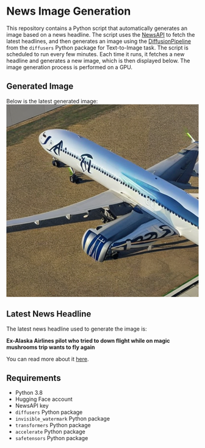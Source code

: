 # News Image Generation
This repository contains a Python script that automatically generates an image based on a news headline. The script uses the [NewsAPI](https://newsapi.org/) to fetch the latest headlines, and then generates an image using the [DiffusionPipeline](https://github.com/huggingface/diffusers) from the `diffusers` Python package for Text-to-Image task.
The script is scheduled to run every few minutes. Each time it runs, it fetches a new headline and generates a new image, which is then displayed below. The image generation process is performed on a GPU.

## Generated Image
Below is the latest generated image:
![Generated Image](image.png)

## Latest News Headline
The latest news headline used to generate the image is:

**Ex-Alaska Airlines pilot who tried to down flight while on magic mushrooms trip wants to fly again**

You can read more about it [here](https://news.google.com/rss/articles/CBMi6wFBVV95cUxPWDZsWlpxd1Y2dFRuWS1oNmF2VGJ4eGRWTnl1MXpBMm50Zm5RX0lLSXdUaTViNzVqZ1k3dlNsTnl2eVBIN2dLX2drZm1fV2tsVW1vNzdkWEFrY1lhWW8zM1dGZVp2akJQZXBTNklkZDRadW1NbUlDQTRKS05uSnUxVHNsY0JOejhMVWlGaE9raHFaX0dOYlVNT2l2STR3Rm1NQm9KQWdEckZZbVk2UExWYUp2d21hUEd1eVNTcXBneGtzS2NXUUQ4WnJiS3hSYW10UjEydVhTWHNqRDhoa1I2VWp5ay0wR0oyVEVN?oc=5).

## Requirements
- Python 3.8
- Hugging Face account
- NewsAPI key
- `diffusers` Python package
- `invisible_watermark` Python package
- `transformers` Python package
- `accelerate` Python package
- `safetensors` Python package
